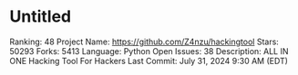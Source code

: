 # Untitled

Ranking: 48
Project Name: https://github.com/Z4nzu/hackingtool
Stars: 50293
Forks: 5413
Language: Python
Open Issues: 38
Description: ALL IN ONE Hacking Tool For Hackers
Last Commit: July 31, 2024 9:30 AM (EDT)